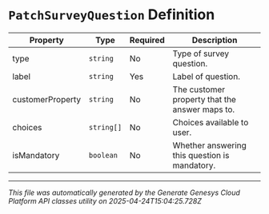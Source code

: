 # `PatchSurveyQuestion` Definition

| Property | Type | Required | Description |
|----------|------|----------|-------------|
| type | `string` | No | Type of survey question. |
| label | `string` | Yes | Label of question. |
| customerProperty | `string` | No | The customer property that the answer maps to. |
| choices | `string[]` | No | Choices available to user. |
| isMandatory | `boolean` | No | Whether answering this question is mandatory. |

---

*This file was automatically generated by the Generate Genesys Cloud Platform API classes utility on 2025-04-24T15:04:25.728Z*